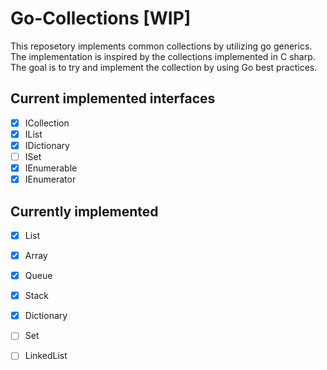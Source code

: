 # Go-Collections [WIP]

This reposetory implements common collections by utilizing go generics. The implementation is inspired by the collections implemented in C sharp. The goal is to try and implement the collection by using Go best practices.

## Current implemented interfaces
- [x] ICollection
- [x] IList
- [x] IDictionary
- [ ] ISet
- [x] IEnumerable
- [x] IEnumerator

## Currently implemented 
- [x] List
- [x] Array
- [x] Queue
- [x] Stack
- [x] Dictionary
- [ ] Set
- [ ] LinkedList
  